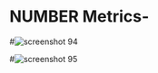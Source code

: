 # NUMBER Metrics-

#![screenshot 94](https://user-images.githubusercontent.com/31169310/39969507-1ad95abc-56fa-11e8-8d95-256031c1f5e4.png)

#![screenshot 95](https://user-images.githubusercontent.com/31169310/39969508-1b0e6ab8-56fa-11e8-982f-22e910238fa5.png)

